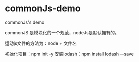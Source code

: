 # commonJs-demo
commonJs's demo

commonJS 是模块化的一个规范，nodeJs是默认拥有的。

运动js文件的方法为：node + 文件名

初始化项目：npm init -y
安装lodash：npm install lodash --save
